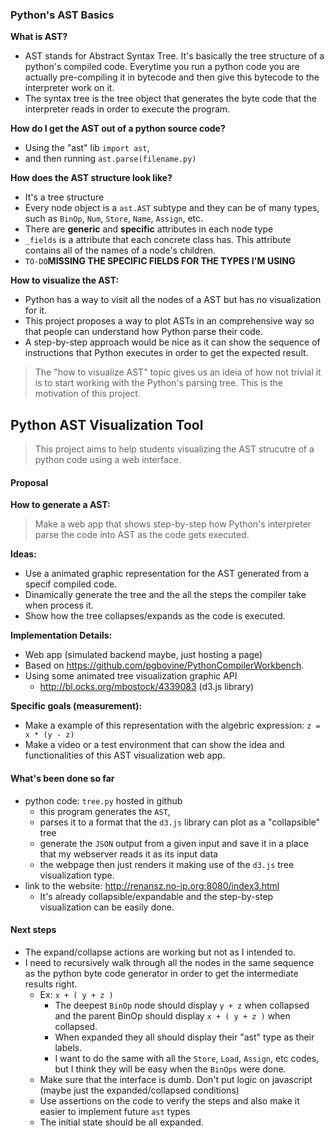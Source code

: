 ### Python's AST Basics ###

<b> What is AST? </b>
  - AST stands for Abstract Syntax Tree. It's basically the tree structure of a python's compiled code. Everytime you run a python code you are actually pre-compiling it in bytecode and then give this bytecode to the interpreter work on it.
  - The syntax tree is the tree object that generates the byte code that the interpreter reads in order to execute the program.
  
<b> How do I get the AST out of a python source code? </b>
  - Using the "ast" lib `import ast`,
  - and then running `ast.parse(filename.py)`

<b> How does the AST structure look like? </b>
  - It's a tree structure
  - Every node object is a `ast.AST` subtype and they can be of many types, such as `BinOp`, `Num`, `Store`, `Name`, `Assign`, etc.
  - There are <b>generic</b> and <b>specific</b> attributes in each node type
  - `_fields` is a attribute that each concrete class has. This attribute contains all of the names of a node's children.
  - `TO-DO`<b>MISSING THE SPECIFIC FIELDS FOR THE TYPES I'M USING</b>

<b> How to visualize the AST: </b>
  - Python has a way to visit all the nodes of a AST but has no visualization for it.
  - This project proposes a way to plot ASTs in an comprehensive way so that people can understand how Python parse their code.
  - A step-by-step approach would be nice as it can show the sequence of instructions that Python executes in order to get the expected result.

> The "how to visualize AST" topic gives us an ideia of how not trivial it is to start working with the Python's parsing tree. This is the motivation of this project.
  
## Python AST Visualization Tool ##
> This project aims to help students visualizing the AST strucutre of a python code using a web interface.

#### Proposal ####
<b> How to generate a AST:</b>
> Make a web app that shows step-by-step how Python's interpreter parse the code into AST as the code gets executed.

<b> Ideas: </b>
  - Use a animated graphic representation for the AST generated from a specif compiled code.
  - Dinamically generate the tree and the all the steps the compiler take when process it.
  - Show how the tree collapses/expands as the code is executed.

<b> Implementation Details: </b>
  - Web app (simulated backend maybe, just hosting a page)
  - Based on https://github.com/pgbovine/PythonCompilerWorkbench.
  - Using some animated tree visualization graphic API
    - http://bl.ocks.org/mbostock/4339083 (d3.js library)

<b> Specific goals (measurement): </b>
  - Make a example of this representation with the algebric expression: `z = x * (y - z)` 
  - Make a video or a test environment that can show the idea and functionalities of this AST visualization web app.


#### What's been done so far ####
- python code: `tree.py` hosted in github
  - this program generates the `AST`,
  - parses it to a format that the `d3.js` library can plot as a "collapsible" tree
  - generate the `JSON` output from a given input and save it in a place that my webserver reads it as its input data
  - the webpage then just renders it making use of the `d3.js` tree visualization type.
- link to the website: http://renansz.no-ip.org:8080/index3.html
  - It's already collapsible/expandable and the step-by-step visualization can be easily done.
   
#### Next steps ####
- The expand/collapse actions are working but not as I intended to.
- I need to recursively walk through all the nodes in the same sequence as the python byte code generator in order to get the intermediate results right.
  - Ex: `x + ( y + z )`
    - The deepest `BinOp` node should display `y + z` when collapsed and the parent BinOp should display `x + ( y + z )` when collapsed.
    - When expanded they all should display their "ast" type as their labels.
    - I want to do the same with all the `Store`, `Load`, `Assign`, etc codes, but I think they will be easy when the `BinOps` were done.
  - Make sure that the interface is dumb. Don't put logic on javascript (maybe just the expanded/collapsed conditions)
  - Use assertions on the code to verify the steps and also make it easier to implement future `ast` types
  - The initial state should be all expanded.
